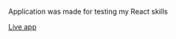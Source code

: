Application was made for testing my React skills

<a href="https://ryzhak-a.github.io/hacker-news/" target="_blank">Live app</a>
